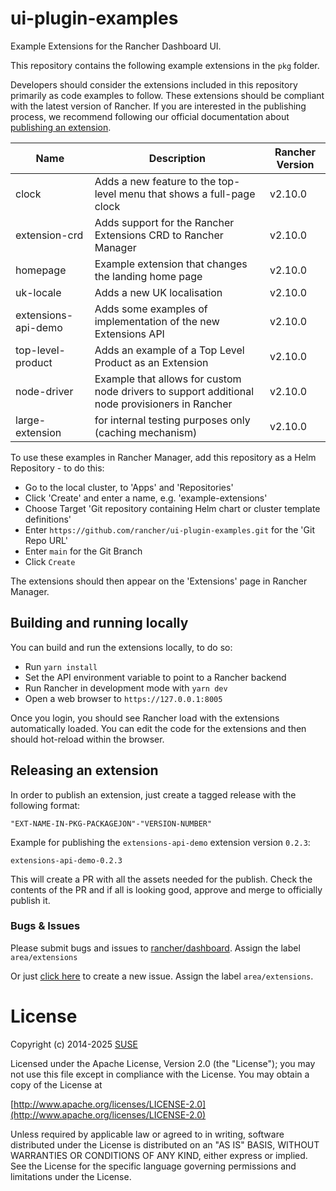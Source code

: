 # ui-plugin-examples
Example Extensions for the Rancher Dashboard UI.

This repository contains the following example extensions in the `pkg` folder.

Developers should consider the extensions included in this repository primarily as code examples to follow. These extensions should be compliant with the latest version of Rancher.
If you are interested in the publishing process, we recommend following our official documentation about [publishing an extension](https://extensions.rancher.io/extensions/next/publishing).

|Name|Description|Rancher Version|
|----|-----------|---------------|
|clock|Adds a new feature to the top-level menu that shows a full-page clock|v2.10.0|
|extension-crd|Adds support for the Rancher Extensions CRD to Rancher Manager|v2.10.0|
|homepage|Example extension that changes the landing home page|v2.10.0|
|uk-locale|Adds a new UK localisation|v2.10.0|
|extensions-api-demo|Adds some examples of implementation of the new Extensions API|v2.10.0|
|top-level-product|Adds an example of a Top Level Product as an Extension|v2.10.0|
|node-driver|Example that allows for custom node drivers to support additional node provisioners in Rancher|v2.10.0|
|large-extension|for internal testing purposes only (caching mechanism)|v2.10.0|


To use these examples in Rancher Manager, add this repository as a Helm Repository - to do this:

- Go to the local cluster, to 'Apps' and 'Repositories'
- Click 'Create' and enter a name, e.g. 'example-extensions'
- Choose Target 'Git repository containing Helm chart or cluster template definitions'
- Enter `https://github.com/rancher/ui-plugin-examples.git` for the 'Git Repo URL'
- Enter `main` for the Git Branch
- Click `Create`

The extensions should then appear on the 'Extensions' page in Rancher Manager.

## Building and running locally

You can build and run the extensions locally, to do so:

- Run `yarn install`
- Set the API environment variable to point to a Rancher backend
- Run Rancher in development mode with `yarn dev`
- Open a web browser to `https://127.0.0.1:8005`

Once you login, you should see Rancher load with the extensions automatically loaded. You can edit the code for the extensions
and then should hot-reload within the browser.

## Releasing an extension

In order to publish an extension, just create a tagged release with the following format:

```
"EXT-NAME-IN-PKG-PACKAGEJON"-"VERSION-NUMBER"
```

Example for publishing the `extensions-api-demo` extension version `0.2.3`:

```
extensions-api-demo-0.2.3
```

This will create a PR with all the assets needed for the publish. Check the contents of the PR and if all is looking good, approve and merge to officially publish it. 

### Bugs & Issues
Please submit bugs and issues to [rancher/dashboard](//github.com/rancher/dashboard/issues). Assign the label `area/extensions`

Or just [click here](//github.com/rancher/dashboard/issues/new) to create a new issue. Assign the label `area/extensions`.

License
=======
Copyright (c) 2014-2025 [SUSE](https://www.suse.com)

Licensed under the Apache License, Version 2.0 (the "License");
you may not use this file except in compliance with the License.
You may obtain a copy of the License at

[http://www.apache.org/licenses/LICENSE-2.0](http://www.apache.org/licenses/LICENSE-2.0)

Unless required by applicable law or agreed to in writing, software
distributed under the License is distributed on an "AS IS" BASIS,
WITHOUT WARRANTIES OR CONDITIONS OF ANY KIND, either express or implied.
See the License for the specific language governing permissions and
limitations under the License.
